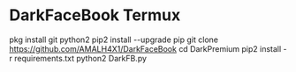 # DarkFaceBook Termux
pkg install git python2
pip2 install --upgrade pip
git clone https://github.com/AMALH4X1/DarkFaceBook
cd DarkPremium
pip2 install -r requirements.txt
python2 DarkFB.py
